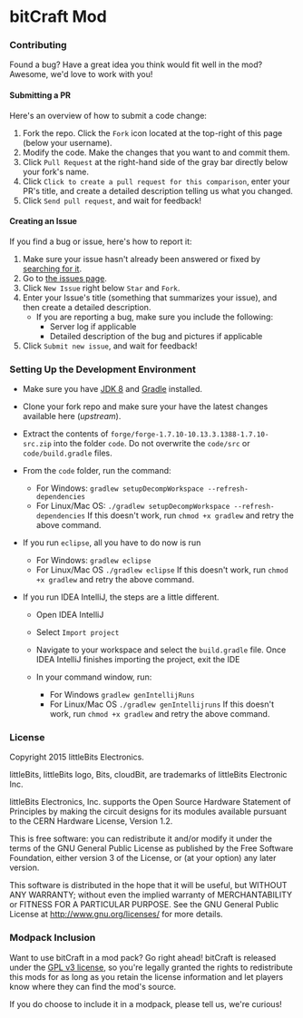 # bitCraft Mod

### Contributing

Found a bug? Have a great idea you think would fit well in the mod? Awesome, we'd love to work with you!

#### Submitting a PR

Here's an overview of how to submit a code change:

1. Fork the repo. Click the `Fork` icon located at the top-right of this page (below your username).
2. Modify the code. Make the changes that you want to and commit them.
3. Click `Pull Request` at the right-hand side of the gray bar directly below your fork's name.
4. Click `Click to create a pull request for this comparison`, enter your PR's title, and create a detailed description telling us what you changed.
5. Click `Send pull request`, and wait for feedback!

#### Creating an Issue

If you find a bug or issue, here's how to report it:

1. Make sure your issue hasn't already been answered or fixed by [searching for it](https://github.com/littlebits/bitCraft/search?q=&type=Issues).
2. Go to [the issues page](http://github.com/littlebits/bitCraft/issues).
3. Click `New Issue` right below `Star` and `Fork`.
4. Enter your Issue's title (something that summarizes your issue), and then create a detailed description.
	* If you are reporting a bug, make sure you include the following:
		* Server log if applicable
		* Detailed description of the bug and pictures if applicable
5. Click `Submit new issue`, and wait for feedback!

### Setting Up the Development Environment

- Make sure you have [JDK 8](http://www.oracle.com/technetwork/java/javase/downloads/jdk8-downloads-2133151.html) and [Gradle](http://gradle.org/gradle-download/) installed.
- Clone your fork repo and make sure your have the latest changes available here (_upstream_).
- Extract the contents of `forge/forge-1.7.10-10.13.3.1388-1.7.10-src.zip` into the folder `code`. Do not overwrite the `code/src` or `code/build.gradle` files.
- From the `code` folder, run the command:

	- For Windows:
		`gradlew setupDecompWorkspace --refresh-dependencies`
	- For Linux/Mac OS:
		`./gradlew setupDecompWorkspace --refresh-dependencies`
		If this doesn't work, run `chmod +x gradlew` and retry the above command.

- If you run `eclipse`, all you have to do now is run

	- For Windows:
		`gradlew eclipse`
	- For Linux/Mac OS
		`./gradlew eclipse`
		If this doesn't work, run `chmod +x gradlew` and retry the above command.

- If you run IDEA IntelliJ, the steps are a little different.

	- Open IDEA IntelliJ
	- Select `Import project`
	- Navigate to your workspace and select the `build.gradle` file. Once IDEA IntelliJ finishes importing the project, exit the IDE
	- In your command window, run:

		- For Windows
			`gradlew genIntellijRuns`
		- For Linux/Mac OS
			`./gradlew genIntellijruns`
			If this doesn't work, run `chmod +x gradlew` and retry the above command.

### License
Copyright 2015 littleBits Electronics.

littleBits, littleBits logo, Bits, cloudBit, are trademarks of littleBits Electronic Inc.

littleBits Electronics, Inc. supports the Open Source Hardware Statement of Principles by making the circuit designs for its modules available pursuant to the CERN Hardware License, Version 1.2.

This is free software: you can redistribute it and/or modify it under the terms of the GNU General Public License as published by the Free Software Foundation, either version 3 of the License, or (at your option) any later version.

This software is distributed in the hope that it will be useful, but WITHOUT ANY WARRANTY; without even the implied warranty of MERCHANTABILITY or FITNESS FOR A PARTICULAR PURPOSE. See the GNU General Public License at http://www.gnu.org/licenses/ for more details.

### Modpack Inclusion
Want to use bitCraft in a mod pack? Go right ahead! bitCraft is released under the [GPL v3 license](http://www.gnu.org/licenses/gpl-3.0.en.html), so you're legally granted the rights to redistribute this mods for as long as you retain the license information and let players know where they can find the mod's source.

If you do choose to include it in a modpack, please tell us, we're curious!
